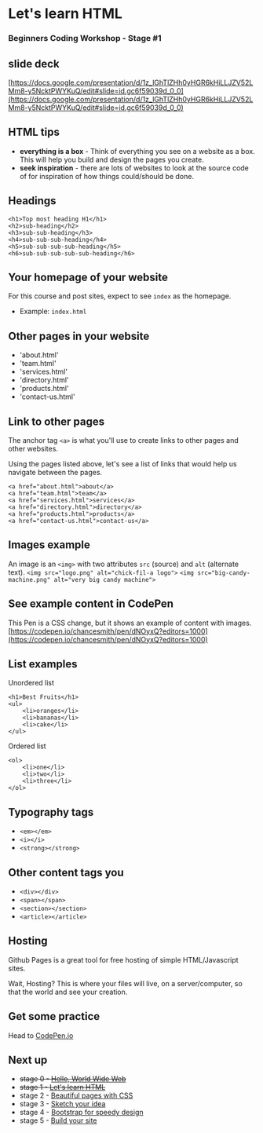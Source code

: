 # Let's learn HTML
### Beginners Coding Workshop - Stage #1

## slide deck
[https://docs.google.com/presentation/d/1z_lGhTlZHh0yHGR6kHiLLJZV52LMm8-y5NcktPWYKuQ/edit#slide=id.gc6f59039d_0_0](https://docs.google.com/presentation/d/1z_lGhTlZHh0yHGR6kHiLLJZV52LMm8-y5NcktPWYKuQ/edit#slide=id.gc6f59039d_0_0)

## HTML tips
* **everything is a box** - Think of everything you see on a website as a box. This will help you build and design the pages you create.
* **seek inspiration** - there are lots of websites to look at the source code of for inspiration of how things could/should be done.

## Headings
```
<h1>Top most heading H1</h1>
<h2>sub-heading</h2>
<h3>sub-sub-heading</h3>
<h4>sub-sub-sub-heading</h4>
<h5>sub-sub-sub-sub-heading</h5>
<h6>sub-sub-sub-sub-sub-heading</h6>
```

## Your homepage of your website
For this course and post sites, expect to see `index` as the homepage.
* Example: `index.html`

## Other pages in your website
* 'about.html'
* 'team.html'
* 'services.html'
* 'directory.html'
* 'products.html'
* 'contact-us.html'

## Link to other pages
The anchor tag `<a>` is what you'll use to create links to other pages and other websites.

Using the pages listed above, let's see a list of links that would help us navigate between the pages.
```
<a href="about.html">about</a>
<a href="team.html">team</a>
<a href="services.html">services</a>
<a href="directory.html">directory</a>
<a href="products.html">products</a>
<a href="contact-us.html">contact-us</a>
```

## Images example
An image is an `<img>` with two attributes `src` (source) and `alt` (alternate text).
`<img src="logo.png" alt="chick-fil-a logo">`
`<img src="big-candy-machine.png" alt="very big candy machine">`

## See example content in CodePen
This Pen is a CSS change, but it shows an example of content with images.
[https://codepen.io/chancesmith/pen/dNOyxQ?editors=1000](https://codepen.io/chancesmith/pen/dNOyxQ?editors=1000)

## List examples
Unordered list
```
<h1>Best Fruits</h1>
<ul>
	<li>oranges</li>
	<li>bananas</li>
	<li>cake</li>
</ul>
```

Ordered list
```
<ol>
	<li>one</li>
	<li>two</li>
	<li>three</li>
</ol>
```

## Typography tags
* `<em></em>`
* `<i></i>`
* `<strong></strong>`

## Other content tags you
* `<div></div>`
* `<span></span>`
* `<section></section>`
*	`<article></article>`


## Hosting
Github Pages is a great tool for free hosting of simple HTML/Javascript sites.

Wait, Hosting? This is where your files will live, on a server/computer, so that the world and see your creation.

## Get some practice
Head to [CodePen.io](http://codepen.io)

## Next up
* ~~stage 0 - [Hello, World Wide Web](stage-0.md)~~
* ~~stage 1 - [Let's learn HTML](stage-1.md)~~
* stage 2 - [Beautiful pages with CSS](stage-2.md)
* stage 3 - [Sketch your idea](stage-3.md)
* stage 4 - [Bootstrap for speedy design](stage-4.md)
* stage 5 - [Build your site](stage-5.md)